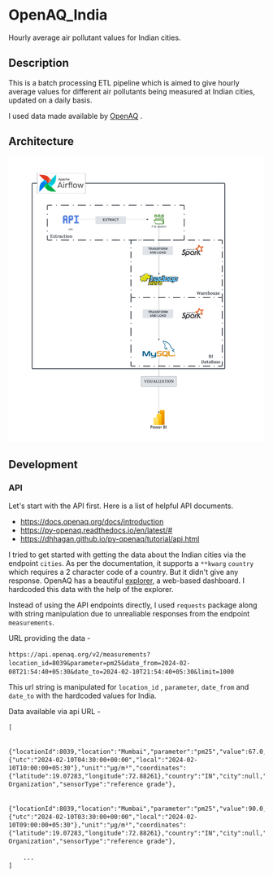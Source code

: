# OpenAQ_India
Hourly average air pollutant values for Indian cities. 


## Description
This is a batch processing ETL pipeline which is aimed to give hourly average values for different air pollutants being measured at Indian cities, updated on a daily basis.  

I used data made available by [OpenAQ](https://openaq.org/) . 


## Architecture
![PipeLine Architecture](https://github.com/B1-80476/Big-Data-project/blob/main/images/OpenAQ_Architecture.png)


## Development 

### API
Let's start with the API first. Here is a list of helpful API documents.
- https://docs.openaq.org/docs/introduction
- https://py-openaq.readthedocs.io/en/latest/#
- https://dhhagan.github.io/py-openaq/tutorial/api.html

I tried to get started with getting the data about the Indian cities via the endpoint `cities`. As per the documentation, it supports a `**kwarg` `country` which requires a 2 character code of a country. But it didn't give any response. OpenAQ has a beautiful [explorer](https://explore.openaq.org/#3.2/26.17/80.54), a web-based dashboard. I hardcoded this data with the help of the explorer.

Instead of using the API endpoints directly, I used `requests` package along with string manipulation due to unrealiable responses from the endpoint `measurements`. 

URL providing the data - 

`https://api.openaq.org/v2/measurements?location_id=8039&parameter=pm25&date_from=2024-02-08T21:54:40+05:30&date_to=2024-02-10T21:54:40+05:30&limit=1000`

This url string is manipulated for `location_id` , `parameter`, `date_from` and `date_to` with the hardcoded values for India. 

Data available via api URL - 

```
[  
    
    {"locationId":8039,"location":"Mumbai","parameter":"pm25","value":67.0,"date":{"utc":"2024-02-10T04:30:00+00:00","local":"2024-02-10T10:00:00+05:30"},"unit":"µg/m³","coordinates":{"latitude":19.07283,"longitude":72.88261},"country":"IN","city":null,"isMobile":false,"isAnalysis":null,"entity":"Governmental Organization","sensorType":"reference grade"},

    {"locationId":8039,"location":"Mumbai","parameter":"pm25","value":90.0,"date":{"utc":"2024-02-10T03:30:00+00:00","local":"2024-02-10T09:00:00+05:30"},"unit":"µg/m³","coordinates":{"latitude":19.07283,"longitude":72.88261},"country":"IN","city":null,"isMobile":false,"isAnalysis":null,"entity":"Governmental Organization","sensorType":"reference grade"},

    ...
]
```

